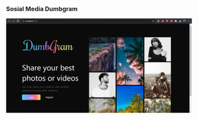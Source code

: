 ### Sosial Media Dumbgram

<img src="https://github.com/ideapedyudi/fe_dumpgram/blob/stable/src/components/asset/landingpage.jpg" style="text-align : center;" > </img>
